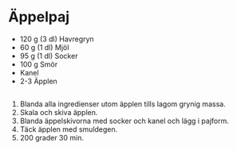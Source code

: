 # Äppelpaj

* 120 g (3 dl) Havregryn
* 60 g (1 dl) Mjöl
* 95 g (1 dl) Socker
* 100 g Smör
* Kanel
* 2-3 Äpplen

## 
1. Blanda alla ingredienser utom äpplen tills lagom grynig massa.
1. Skala och skiva äpplen.
1. Blanda äppelskivorna med socker och kanel och lägg i pajform.
1. Täck äpplen med smuldegen.
1. 200 grader 30 min.


